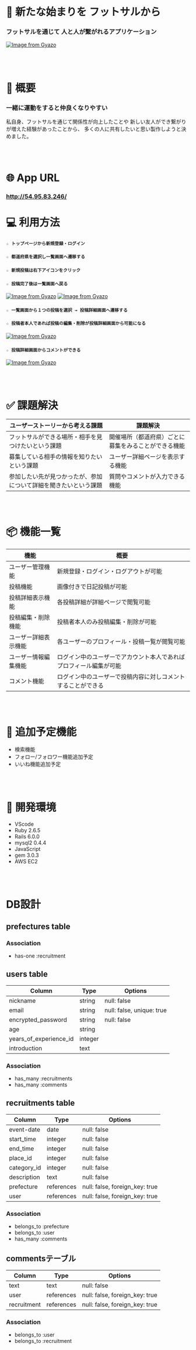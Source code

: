 # 🤝 新たな始まりを フットサルから
### フットサルを通じて 人と人が繋がれるアプリケーション

[![Image from Gyazo](https://i.gyazo.com/ef0718c6dad3f1f90ee3a3cc357e3e1c.jpg)](https://gyazo.com/ef0718c6dad3f1f90ee3a3cc357e3e1c)

<br></br>
# 💭 概要

### 一緒に運動をすると仲良くなりやすい

私自身、フットサルを通じて関係性が向上したことや
新しい友人ができ繋がりが増えた経験があったことから、
多くの人に共有したいと思い製作しようと決めました。

<br></br>
# 🌐  App URL
### **http://54.95.83.246/** 


# 💻  利用方法

#### `☆ トップページから新規登録・ログイン`
#### `☆ 都道府県を選択し一覧画面へ遷移する`
#### `☆ 新規投稿は右下アイコンをクリック`
#### `☆ 投稿完了後は一覧画面へ戻る`<br>
[![Image from Gyazo](https://i.gyazo.com/1dfec44e4d8458e11bdc603f1c34a32c.gif)](https://gyazo.com/1dfec44e4d8458e11bdc603f1c34a32c)
[![Image from Gyazo](https://i.gyazo.com/2ef9987b74f02bf8ea6583bdd325d2aa.gif)](https://gyazo.com/2ef9987b74f02bf8ea6583bdd325d2aa)
<br>
#### `☆ 一覧画面から１つの投稿を選択 → 投稿詳細画面へ遷移する`
#### `☆ 投稿者本人であれば投稿の編集・削除が投稿詳細画面から可能になる`<br>
[![Image from Gyazo](https://i.gyazo.com/6078400ccb23cd2a9e47dafb6ff6ba10.gif)](https://gyazo.com/6078400ccb23cd2a9e47dafb6ff6ba10)
<br>

#### `☆ 投稿詳細画面からコメントができる`<br>
[![Image from Gyazo](https://i.gyazo.com/6b123b219a6ab8f50026f34c8233969b.gif)](https://gyazo.com/6b123b219a6ab8f50026f34c8233969b)

<br></br>
# ✅ 課題解決
| ユーザーストーリーから考える課題                                                        | 課題解決                                         |
| ------------------------------------------------------------------------------- | ------------------------------------------------- |
| フットサルができる場所・相手を見つけたいという課題                                          | 開催場所（都道府県）ごとに募集をみることができる機能 |
| 募集している相手の情報を知りたいという課題                                            | ユーザー詳細ページを表示する機能 |
| 参加したい先が見つかったが、参加について詳細を聞きたいという課題                                  | 質問やコメントが入力できる機能 |

<br></br>
# 📦  機能一覧
| 機能           | 概要             |
| -------------- | -----------------|
| ユーザー管理機能  | 新規登録・ログイン・ログアウトが可能  |
| 投稿機能 | 画像付きで日記投稿が可能 |
| 投稿詳細表示機能 | 各投稿詳細が詳細ページで閲覧可能 |
| 投稿編集・削除機能 | 投稿者本人のみ投稿編集・削除が可能 |
| ユーザー詳細表示機能 | 各ユーザーのプロフィール・投稿一覧が閲覧可能 |
| ユーザー情報編集機能 | ログイン中のユーザーでアカウント本人であればプロフィール編集が可能 |
| コメント機能 | ログイン中のユーザーで投稿内容に対しコメントすることができる |

<br></br>
# 🔨 追加予定機能
- 検索機能
- フォロー/フォロワー機能追加予定
- いいね機能追加予定

<br></br>
# 🚜 開発環境

- VScode
- Ruby 2.6.5
- Rails 6.0.0
- mysql2 0.4.4
- JavaScript
- gem 3.0.3
- AWS EC2

<br></br>
# DB設計

## prefectures table

### Association
- has-one :recruitment


## users table

| Column                 | Type    | Options                   |
| ---------------------- | ------- | ------------------------- |
| nickname               | string  | null: false               |
| email                  | string  | null: false, unique: true |
| encrypted_password     | string  | null: false               |
| age                    | string  |                           |
| years_of_experience_id | integer |                           |
| introduction           | text    |                           |

### Association
- has_many :recruitments
- has_many :comments


## recruitments table

| Column           | Type       | Options                        |
| ---------------- | ---------- | ------------------------------ |
| event-date       | date       | null: false                    |
| start_time       | integer    | null: false                    |
| end_time         | integer    | null: false                    |
| place_id         | integer    | null: false                    |
| category_id      | integer    | null: false                    |
| description      | text       | null: false                    |
| prefecture       | references | null: false, foreign_key: true |
| user             | references | null: false, foreign_key: true |

### Association
- belongs_to :prefecture
- belongs_to :user
- has_many :comments


## commentsテーブル

| Column      | Type       | Options                        |
| ----------- | ---------- | ------------------------------ |
| text        | text       | null: false                    |
| user        | references | null: false, foreign_key: true |
| recruitment | references | null: false, foreign_key: true |

### Association
- belongs_to :user
- belongs_to :recruitment